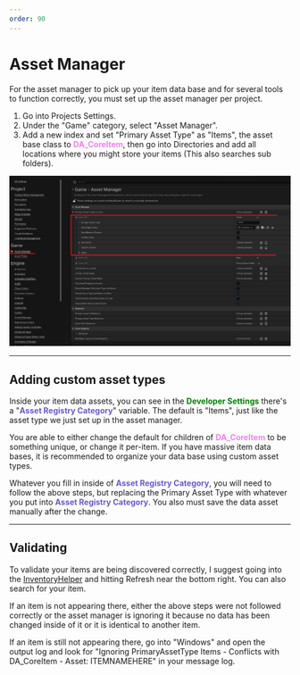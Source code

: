 ```yaml
---
order: 90
---
```


# Asset Manager

For the asset manager to pick up your item data base and for several tools to function correctly, you must set up the asset manager per project.
1. Go into Projects Settings.
2. Under the "Game" category, select "Asset Manager".
3. Add a new index and set "Primary Asset Type" as "Items", the asset base class to <span style="color:violet">**DA_CoreItem**</span>, then go into Directories and add all locations where you might store your items (This also searches sub folders).

![](/pictures/AssetManagerAddAssetType.png)

---
## Adding custom asset types
Inside your item data assets, you can see in the <span style="color:green">**Developer Settings**</span> there's a "<span style="color:slateblue">**Asset Registry Category**</span>" variable. The default is "Items", just like the asset type we just set up in the asset manager.

You are able to either change the default for children of <span style="color:violet">**DA_CoreItem**</span> to be something unique, or change it per-item. If you have massive item data bases, it is recommended to organize your data base using custom asset types.

Whatever you fill in inside of <span style="color:slateblue">**Asset Registry Category**</span>, you will need to follow the above steps, but replacing the Primary Asset Type with whatever you put into <span style="color:slateblue">**Asset Registry Category**</span>. You also must save the data asset manually after the change.

---
## Validating
To validate your items are being discovered correctly, I suggest going into the [InventoryHelper](http://inventoryframework.github.io/tools/productivity/#inventory-helper) and hitting Refresh near the bottom right. You can also search for your item.

If an item is not appearing there, either the above steps were not followed correctly or the asset manager is ignoring it because no data has been changed inside of it or it is identical to another item.

If an item is still not appearing there, go into "Windows" and open the output log and look for "Ignoring PrimaryAssetType Items - Conflicts with DA_CoreItem - Asset: ITEMNAMEHERE" in your message log.